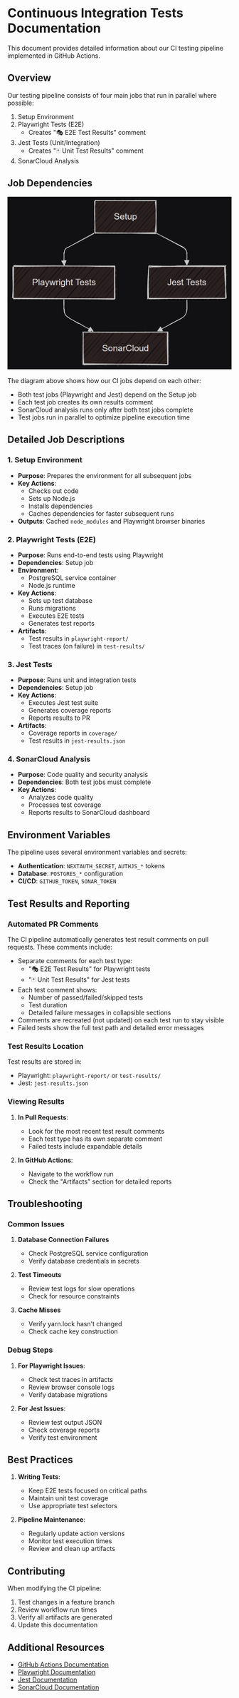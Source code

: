 # Continuous Integration Tests Documentation

This document provides detailed information about our CI testing pipeline implemented in GitHub Actions.

## Overview

Our testing pipeline consists of four main jobs that run in parallel where possible:
1. Setup Environment
2. Playwright Tests (E2E)
   - Creates "🎭 E2E Test Results" comment
3. Jest Tests (Unit/Integration)
   - Creates "🃏 Unit Test Results" comment
4. SonarCloud Analysis

## Job Dependencies

![CI Tests Job Dependencies](./docs/assets/ci-tests-job-deps.png)

The diagram above shows how our CI jobs depend on each other:
- Both test jobs (Playwright and Jest) depend on the Setup job
- Each test job creates its own results comment
- SonarCloud analysis runs only after both test jobs complete
- Test jobs run in parallel to optimize pipeline execution time

## Detailed Job Descriptions

### 1. Setup Environment
- **Purpose**: Prepares the environment for all subsequent jobs
- **Key Actions**:
  - Checks out code
  - Sets up Node.js
  - Installs dependencies
  - Caches dependencies for faster subsequent runs
- **Outputs**: Cached `node_modules` and Playwright browser binaries

### 2. Playwright Tests (E2E)
- **Purpose**: Runs end-to-end tests using Playwright
- **Dependencies**: Setup job
- **Environment**:
  - PostgreSQL service container
  - Node.js runtime
- **Key Actions**:
  - Sets up test database
  - Runs migrations
  - Executes E2E tests
  - Generates test reports
- **Artifacts**:
  - Test results in `playwright-report/`
  - Test traces (on failure) in `test-results/`

### 3. Jest Tests
- **Purpose**: Runs unit and integration tests
- **Dependencies**: Setup job
- **Key Actions**:
  - Executes Jest test suite
  - Generates coverage reports
  - Reports results to PR
- **Artifacts**:
  - Coverage reports in `coverage/`
  - Test results in `jest-results.json`

### 4. SonarCloud Analysis
- **Purpose**: Code quality and security analysis
- **Dependencies**: Both test jobs must complete
- **Key Actions**:
  - Analyzes code quality
  - Processes test coverage
  - Reports results to SonarCloud dashboard

## Environment Variables

The pipeline uses several environment variables and secrets:
- **Authentication**: `NEXTAUTH_SECRET`, `AUTHJS_*` tokens
- **Database**: `POSTGRES_*` configuration
- **CI/CD**: `GITHUB_TOKEN`, `SONAR_TOKEN`

## Test Results and Reporting

### Automated PR Comments
The CI pipeline automatically generates test result comments on pull requests. These comments include:

- Separate comments for each test type:
  - "🎭 E2E Test Results" for Playwright tests
  - "🃏 Unit Test Results" for Jest tests
- Each test comment shows:
  - Number of passed/failed/skipped tests
  - Test duration
  - Detailed failure messages in collapsible sections
- Comments are recreated (not updated) on each test run to stay visible
- Failed tests show the full test path and detailed error messages

### Test Results Location
Test results are stored in:
- Playwright: `playwright-report/` or `test-results/`
- Jest: `jest-results.json`

### Viewing Results
1. **In Pull Requests**:
   - Look for the most recent test result comments
   - Each test type has its own separate comment
   - Failed tests include expandable details

2. **In GitHub Actions**:
   - Navigate to the workflow run
   - Check the "Artifacts" section for detailed reports

## Troubleshooting

### Common Issues

1. **Database Connection Failures**
   - Check PostgreSQL service configuration
   - Verify database credentials in secrets

2. **Test Timeouts**
   - Review test logs for slow operations
   - Check for resource constraints

3. **Cache Misses**
   - Verify yarn.lock hasn't changed
   - Check cache key construction

### Debug Steps

1. **For Playwright Issues**:
   - Check test traces in artifacts
   - Review browser console logs
   - Verify database migrations

2. **For Jest Issues**:
   - Review test output JSON
   - Check coverage reports
   - Verify test environment

## Best Practices

1. **Writing Tests**:
   - Keep E2E tests focused on critical paths
   - Maintain unit test coverage
   - Use appropriate test selectors

2. **Pipeline Maintenance**:
   - Regularly update action versions
   - Monitor test execution times
   - Review and clean up artifacts

## Contributing

When modifying the CI pipeline:
1. Test changes in a feature branch
2. Review workflow run times
3. Verify all artifacts are generated
4. Update this documentation

## Additional Resources

- [GitHub Actions Documentation](https://docs.github.com/en/actions)
- [Playwright Documentation](https://playwright.dev)
- [Jest Documentation](https://jestjs.io)
- [SonarCloud Documentation](https://sonarcloud.io/documentation)